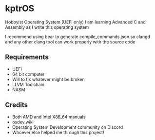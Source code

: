 # kptrOS
Hobbyist Operating System (UEFI only)
I am learning Advanced C and Assembly as I write this operating system

I recommend using bear to generate compile_commands.json so clangd and any other clang tool can work properly with the source code

## Requirements
- UEFI
- 64 bit computer
- Will to fix whatever might be broken
- LLVM Toolchain
- NASM

## Credits
- Both AMD and Intel X86_64 manuals
- osdev.wiki
- Operating System Development community on Discord
- Whoever else helped me through this project!
